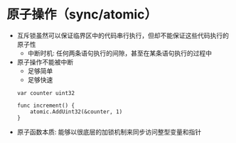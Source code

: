 # 原子操作（sync/atomic）
* 互斥锁虽然可以保证临界区中的代码串行执行，但却不能保证这些代码执行的原子性
    * 中断时机: 任何两条语句执行的间隙，甚至在某条语句执行的过程中
* 原子操作不能被中断
    * 足够简单
    * 足够快速
    ```
    var counter uint32

    func increment() {
        atomic.AddUint32(&counter, 1)
    }
    ```
* 原子函数本质: 能够以很底层的加锁机制来同步访问整型变量和指针